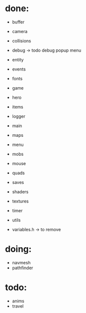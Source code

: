
# done:
- buffer
- camera
- collisions
- debug -> todo debug popup menu
- entity
- events
- fonts
- game
- hero
- items
- logger
- main
- maps
- menu
- mobs
- mouse
- quads 
- saves
- shaders
- textures
- timer
- utils

- variables.h -> to remove

# doing:
- navmesh
- pathfinder

# todo:
- anims
- travel
